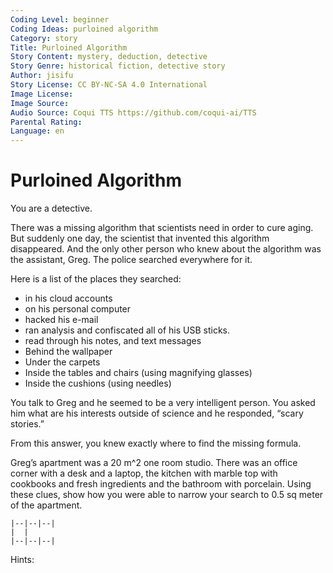 ```yaml
---
Coding Level: beginner
Coding Ideas: purloined algorithm
Category: story
Title: Purloined Algorithm
Story Content: mystery, deduction, detective
Story Genre: historical fiction, detective story
Author: jisifu
Story License: CC BY-NC-SA 4.0 International
Image License:
Image Source:
Audio Source: Coqui TTS https://github.com/coqui-ai/TTS
Parental Rating:
Language: en
---
```


# Purloined Algorithm

You are a detective.

There was a missing algorithm that scientists need in order to cure aging. But
suddenly one day, the scientist that invented this algorithm disappeared. And
the only other person who knew about the algorithm was the assistant, Greg. The
police searched everywhere for it.

Here is a list of the places they searched:

- in his cloud accounts
- on his personal computer
- hacked his e-mail
- ran analysis and confiscated all of his USB sticks.
- read through his notes, and text messages
- Behind the wallpaper
- Under the carpets
- Inside the tables and chairs (using magnifying glasses)
- Inside the cushions (using needles)

You talk to Greg and he seemed to be a very intelligent person. You asked him
what are his interests outside of science and he responded, “scary stories.”

From this answer, you knew exactly where to find the missing formula.

Greg’s apartment was a 20 m^2 one room studio. There was an office corner with a
desk and a laptop, the kitchen with marble top with cookbooks and fresh
ingredients and the bathroom with porcelain. Using these clues, show how you
were able to narrow your search to 0.5 sq meter of the apartment.

```
|--|--|--|
|  |
|--|--|--|
```

Hints:
